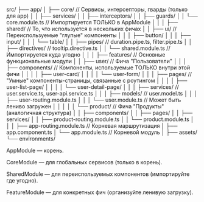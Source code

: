 src/
├── app/
│   ├── core/                           // Сервисы, интерсепторы, гварды (только для app)
│   │   ├── services/
│   │   ├── interceptors/
│   │   ├── guards/
│   │   └── core.module.ts              // Импортируется ТОЛЬКО в AppModule
│   │
│   ├── shared/                         // То, что используется в нескольких фичах
│   │   ├── ui/                         // Переиспользуемые "глупые" компоненты
│   │   │   ├── button/
│   │   │   ├── input/
│   │   │   └── table/
│   │   ├── pipes/                      // duration.pipe.ts, filter.pipe.ts
│   │   ├── directives/                 // tooltip.directive.ts
│   │   └── shared.module.ts            // Импортируется куда угодно
│   │
│   ├── features/                       // Основные функциональные модули
│   │   ├── user/                       // Фича "Пользователи"
│   │   │   ├── components/             // Компоненты, используемые ТОЛЬКО внутри этой фичи
│   │   │   │   ├── user-card/
│   │   │   │   └── user-form/
│   │   │   ├── pages/                  // "Умные" компоненты-страницы, связанные с роутингом
│   │   │   │   ├── user-list-page/
│   │   │   │   └── user-detail-page/
│   │   │   ├── services/               // user.service.ts, user-api.service.ts
│   │   │   ├── models/                 // user.model.ts
│   │   │   ├── user-routing.module.ts
│   │   │   └── user.module.ts          // Может быть лениво загружен
│   │   │
│   │   └── product/                    // Фича "Продукты" (аналогичная структура)
│   │       ├── components/
│   │       ├── pages/
│   │       ├── services/
│   │       ├── product-routing.module.ts
│   │       └── product.module.ts
│   │
│   ├── app-routing.module.ts           // Корневая маршрутизация
│   ├── app.component.ts
│   └── app.module.ts                   // Корневой модуль
│
├── assets/
└── environments/

AppModule — корень.

CoreModule — для глобальных сервисов (только в корень).

SharedModule — для переиспользуемых компонентов (импортируйте где угодно).

FeatureModule — для конкретных фич (организуйте ленивую загрузку).